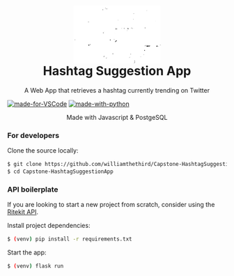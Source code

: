 <p align="center" style="margin-bottom: 0px !important;">
  <img width="200" src="static/hashtagresizewhite.png" alt="Hashtag Suggestion App" align="center">
</p>
<h1 align="center" style="margin-top: 0px;">Hashtag Suggestion App</h1>

<p align="center" >A Web App that retrieves a hashtag currently trending on Twitter</p>

[![made-for-VSCode](https://img.shields.io/badge/Made%20for-VSCode-1f425f.svg)](https://code.visualstudio.com/)   [![made-with-python](https://img.shields.io/badge/Made%20with-Python-1f425f.svg)](https://www.python.org/)

<div align="center">

Made with Javascript & PostgeSQL
 
<div align="left">


### For developers
Clone the source locally:

```sh
$ git clone https://github.com/williamthethird/Capstone-HashtagSuggestionApp.git
$ cd Capstone-HashtagSuggestionApp
```


### API boilerplate

If you are looking to start a new project from scratch, consider using the [Ritekit API](https://ritekit.com/api-demo/trending-hashtags).



Install project dependencies:

```sh
$ (venv) pip install -r requirements.txt
```
Start the app:

```sh
$ (venv) flask run
```

